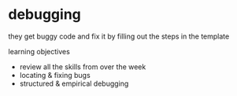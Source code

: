 # debugging

they get buggy code and fix it by filling out the steps in the template

learning objectives
* review all the skills from over the week
* locating & fixing bugs
* structured & empirical debugging
